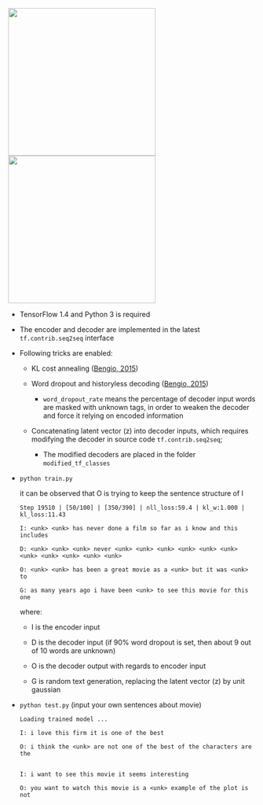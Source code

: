 <img src="https://github.com/zhedongzheng/finch/blob/master/assets/vrae_struct.jpg" height='300'>

<img src="https://github.com/zhedongzheng/finch/blob/master/assets/vrae.png" height="300">

* TensorFlow 1.4 and Python 3 is required

* The encoder and decoder are implemented in the latest ```tf.contrib.seq2seq``` interface

* Following tricks are enabled:

    * KL cost annealing ([Bengio, 2015](https://arxiv.org/abs/1511.06349))

    * Word dropout and historyless decoding ([Bengio, 2015](https://arxiv.org/abs/1511.06349))
        * ```word_dropout_rate``` means the percentage of decoder input words are masked with unknown tags, in order to weaken the decoder and force it relying on encoded information

    * Concatenating latent vector (z) into decoder inputs, which requires modifying the decoder in source code ```tf.contrib.seq2seq```;
        * The modified decoders are placed in the folder ``` modified_tf_classes ```

* ``` python train.py ```

    it can be observed that O is trying to keep the sentence structure of I
  
    ```
    Step 19510 | [50/100] | [350/390] | nll_loss:59.4 | kl_w:1.000 | kl_loss:11.43 

    I: <unk> <unk> has never done a film so far as i know and this includes

    D: <unk> <unk> <unk> never <unk> <unk> <unk> <unk> <unk> <unk> <unk> <unk> <unk> <unk> <unk>

    O: <unk> <unk> has been a great movie as a <unk> but it was <unk> to

    G: as many years ago i have been <unk> to see this movie for this one
    ```
  where:
    * I is the encoder input

    * D is the decoder input (if 90% word dropout is set, then about 9 out of 10 words are unknown)

    * O is the decoder output with regards to encoder input

    * G is random text generation, replacing the latent vector (z) by unit gaussian
* ``` python test.py ``` (input your own sentences about movie)  
    ```
    Loading trained model ...

    I: i love this firm it is one of the best

    O: i think the <unk> are not one of the best of the characters are the


    I: i want to see this movie it seems interesting

    O: you want to watch this movie is a <unk> example of the plot is not
    ```
